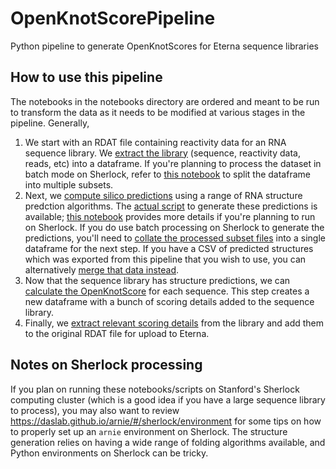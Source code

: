 # OpenKnotScorePipeline
Python pipeline to generate OpenKnotScores for Eterna sequence libraries

## How to use this pipeline
The notebooks in the notebooks directory are ordered and meant to be run to transform the data as it needs to be modified at various stages in the pipeline. Generally,
1. We start with an RDAT file containing reactivity data for an RNA sequence library. We [extract the library](/notebooks/1.RDATtoDataFrame.ipynb) (sequence, reactivity data, reads, etc) into a dataframe. If you're planning to process the dataset in batch mode on Sherlock, refer to [this notebook](/notebooks/1b.SplitDataForSherlockProcessing.ipynb) to split the dataframe into multiple subsets.
2. Next, we [compute silico predictions](/notebooks/2.AddSilicoPredictions.ipynb) using a range of RNA structure predction algorithms. The [actual script](/scripts/get_predictions.sbatch) to generate these predictions is available; [this notebook](/notebooks/2.AddSilicoPredictions.ipynb) provides more details if you're planning to run on Sherlock. If you do use batch processing on Sherlock to generate the predictions, you'll need to [collate the processed subset files](/notebooks/2b.CollateSubsets.ipynb) into a single dataframe for the next step. If you have a CSV of predicted structures which was exported from this pipeline that you wish to use, you can alternatively [merge that data instead](/notebooks/2c.LoadPredictionsFromCSV.ipynb).
3. Now that the sequence library has structure predictions, we can [calculate the OpenKnotScore](/notebooks/3.CalculateOpenKnotScore.ipynb) for each sequence. This step creates a new dataframe with a bunch of scoring details added to the sequence library.
4. Finally, we [extract relevant scoring details](/notebooks/4.DataFrametoRDAT.ipynb) from the library and add them to the original RDAT file for upload to Eterna.

## Notes on Sherlock processing
If you plan on running these notebooks/scripts on Stanford's Sherlock computing cluster (which is a good idea if you have a large sequence library to process), you may also want to review https://daslab.github.io/arnie/#/sherlock/environment for some tips on how to properly set up an `arnie` environment on Sherlock. The structure generation relies on having a wide range of folding algorithms available, and Python environments on Sherlock can be tricky.